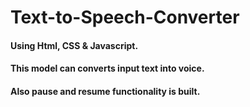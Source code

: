 # Text-to-Speech-Converter
<h4> Using Html, CSS & Javascript.</h4>
<h4> This model can converts input text into voice.</h4>
<h4>Also pause and resume functionality is built.</h4>
